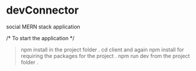 # devConnector
social MERN stack application

/* To start the application */
> npm install in the project folder .
> cd client and again npm install for requiring the packages for the project .
> npm run dev from the project folder .
